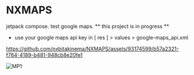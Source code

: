 # NXMAPS
jetpack compose. test google maps. ** this  project is in progress **
- use your google maps api key in [ res ] > values > google-maps_api.xml 

https://github.com/nxbitakinema/NXMAPS/assets/93174599/b57a2321-f764-4189-b481-948cb8e20fe1

![MP1](https://github.com/nxbitakinema/NXMAPS/assets/93174599/c0ae4fc5-8d77-455c-92f8-fac6f974ff92)
